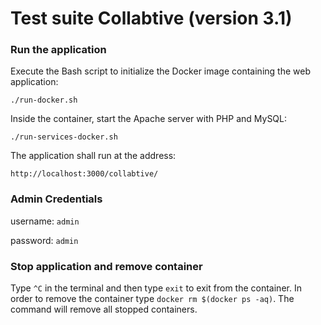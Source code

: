 # Test suite Collabtive (version 3.1)

### Run the application

Execute the Bash script to initialize the Docker image containing the web application:

`./run-docker.sh`

Inside the container, start the Apache server with PHP and MySQL:

`./run-services-docker.sh`

The application shall run at the address:

`http://localhost:3000/collabtive/`

### Admin Credentials
username: `admin`

password: `admin`

### Stop application and remove container
Type `^C` in the terminal and then type `exit` to exit from the container. In order to remove the container type `docker rm $(docker ps -aq)`. The command will remove all stopped containers.